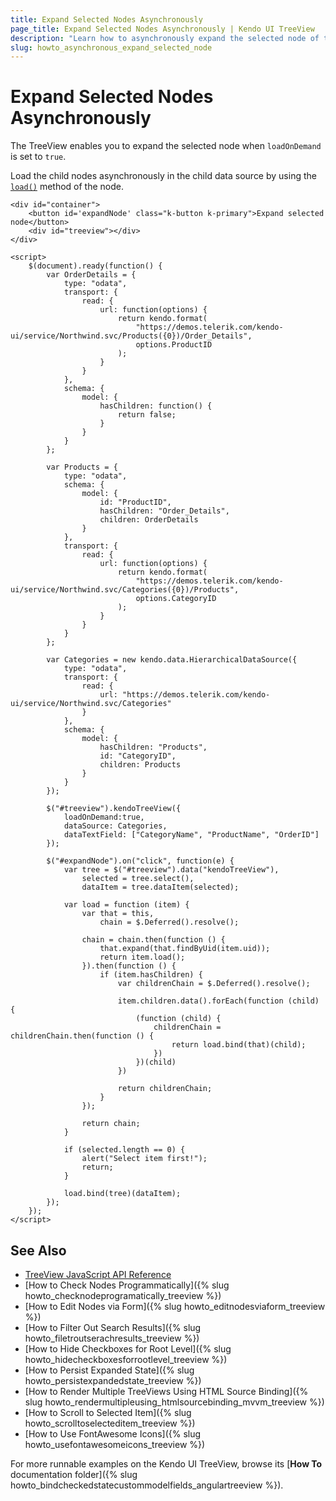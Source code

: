 ```yaml
---
title: Expand Selected Nodes Asynchronously
page_title: Expand Selected Nodes Asynchronously | Kendo UI TreeView
description: "Learn how to asynchronously expand the selected node of the Kendo UI TreeView."
slug: howto_asynchronous_expand_selected_node
---
```


# Expand Selected Nodes Asynchronously

The TreeView enables you to expand the selected node when `loadOnDemand` is set to `true`.

Load the child nodes asynchronously in the child data source by using the [`load()`](https://docs.telerik.com/kendo-ui/api/javascript/data/node/methods/load) method of the node.



```dojo
<div id="container">
    <button id='expandNode' class="k-button k-primary">Expand selected node</button>
    <div id="treeview"></div>
</div>

<script>
    $(document).ready(function() {
        var OrderDetails = {
            type: "odata",
            transport: {
                read: {
                    url: function(options) {
                        return kendo.format(
                            "https://demos.telerik.com/kendo-ui/service/Northwind.svc/Products({0})/Order_Details",
                            options.ProductID
                        );
                    }
                }
            },
            schema: {
                model: {
                    hasChildren: function() {
                        return false;
                    }
                }
            }
        };

        var Products = {
            type: "odata",
            schema: {
                model: {
                    id: "ProductID",
                    hasChildren: "Order_Details",
                    children: OrderDetails
                }
            },
            transport: {
                read: {
                    url: function(options) {
                        return kendo.format(
                            "https://demos.telerik.com/kendo-ui/service/Northwind.svc/Categories({0})/Products",
                            options.CategoryID
                        );
                    }
                }
            }
        };

        var Categories = new kendo.data.HierarchicalDataSource({
            type: "odata",
            transport: {
                read: {
                    url: "https://demos.telerik.com/kendo-ui/service/Northwind.svc/Categories"
                }
            },
            schema: {
                model: {
                    hasChildren: "Products",
                    id: "CategoryID",
                    children: Products
                }
            }
        });

        $("#treeview").kendoTreeView({
            loadOnDemand:true,
            dataSource: Categories,
            dataTextField: ["CategoryName", "ProductName", "OrderID"]
        });

        $("#expandNode").on("click", function(e) {
            var tree = $("#treeview").data("kendoTreeView"),
                selected = tree.select(),
                dataItem = tree.dataItem(selected);

            var load = function (item) {
                var that = this,
                    chain = $.Deferred().resolve();

                chain = chain.then(function () {
                    that.expand(that.findByUid(item.uid));
                    return item.load();
                }).then(function () {
                    if (item.hasChildren) {
                        var childrenChain = $.Deferred().resolve();

                        item.children.data().forEach(function (child) {
                            (function (child) {
                                childrenChain = childrenChain.then(function () {
                                    return load.bind(that)(child);
                                })
                            })(child)
                        })

                        return childrenChain;
                    }
                });

                return chain;
            }

            if (selected.length == 0) {
                alert("Select item first!");
                return;
            }

            load.bind(tree)(dataItem);
        });
    });
</script>
```

## See Also

* [TreeView JavaScript API Reference](/api/javascript/ui/treeview)
* [How to Check Nodes Programmatically]({% slug howto_checknodeprogramatically_treeview %})
* [How to Edit Nodes via Form]({% slug howto_editnodesviaform_treeview %})
* [How to Filter Out Search Results]({% slug howto_filetroutserachresults_treeview %})
* [How to Hide Checkboxes for Root Level]({% slug howto_hidecheckboxesforrootlevel_treeview %})
* [How to Persist Expanded State]({% slug howto_persistexpandedstate_treeview %})
* [How to Render Multiple TreeViews Using HTML Source Binding]({% slug howto_rendermultipleusing_htmlsourcebinding_mvvm_treeview %})
* [How to Scroll to Selected Item]({% slug howto_scrolltoselecteditem_treeview %})
* [How to Use FontAwesome Icons]({% slug howto_usefontawesomeicons_treeview %})

For more runnable examples on the Kendo UI TreeView, browse its [**How To** documentation folder]({% slug howto_bindcheckedstatecustommodelfields_angulartreeview %}).
